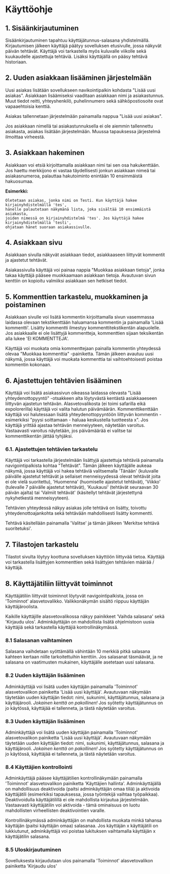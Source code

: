 # Käyttöohje

## 1. Sisäänkirjautuminen

Sisäänkirjautuminen tapahtuu käyttäjätunnus-salasana yhdistelmällä. Kirjautumisen jälkeen käyttäjä päätyy sovelluksen etusivulle, jossa näkyvät päivän tehtävät. Käyttäjä voi tarkastella myös kuluvalle viikolle sekä kuukaudelle ajastettuja tehtäviä.
Lisäksi käyttäjällä on pääsy tehtävä historiaan.

## 2. Uuden asiakkaan lisääminen järjestelmään

Uusi asiakas lisätään sovellukseen navikointipalkin kohdasta "Lisää uusi asiakas". Asiakkaan lisäämiseksi vaaditaan asiakkaan nimi ja asiakastunnus. Muut tiedot reitti, yhteyshenkilö, puhelinnumero sekä sähköpostiosoite ovat vapaaehtoisia kenttiä.

Asiakas tallennetaan järjestelmään painamalla nappua "Lisää uusi asiakas".

Jos asiakkaan nimellä tai asiakastunnuksella ei ole aiemmin tallennettu asiakasta, asiakas lisätään järjestelmään. Muussa tapauksessa järjestelmä ilmoittaa virheestä.

## 3. Asiakkaan hakeminen

Asiakkaan voi etsiä kirjoittamalla asiakkaan nimi tai sen osa hakukenttään. Jos haettu merkkijono ei vastaa täydellisesti jonkun asiakkaan nimeä tai asiakasnumeroa, palauttaa hakutoiminto enintään 10 ensimmäistä hakuosumaa.

**Esimerkki:**
```
Oletetaan asiakas, jonka nimi on Testi. Kun käyttäjä hakee kirjainyhdistelmällä 'tes', 
hänelle palautetaan näkymänä lista, joka sisältää 10 ensimmäistä asiakasta, 
joiden nimessä on kirjainyhdistelmä 'tes'. Jos käyttäjä hakee kirjainyhdistelmällä 'testi', 
ohjataan hänet suoraan asiakassivulle.

```

## 4. Asiakkaan sivu

Asiakkaan sivulla näkyvät asiakkaan tiedot, asiakkaaseen liittyvät kommentit ja ajastetut tehtävät.

Asiakassivulla käyttäjä voi painaa nappia "Muokkaa asiakkaan tietoja", jonka takaa käyttäjä pääsee muokkaamaan asiakkaan tietoja. Avautuvan sivun kenttiin on kopioitu valmiiksi asiakkaan sen hetkiset tiedot.

## 5. Kommenttien tarkastelu, muokkaminen ja poistaminen

Asiakkaan sivulle voi lisätä kommentin kirjoittamalla sivun vasemmassa laidassa olevaan tekstikenttään haluamansa kommentin ja painamalla 'Lisää kommentti'. Lisätty kommentti ilmestyy kommenttitekstikentän alapuolelle. Jos asiakkaalle ei ole lisättyjä kommentteja, kommenttien sijaan teksikentän alla lukee 'EI KOMMENTTEJA'. 

Käyttäjä voi muokata omia kommenttejaan painalla kommentin yhteydessä olevaa "Muokkaa kommenttia" -painiketta. Tämän jälkeen avautuu uusi näkymä, jossa käyttäjä voi muokata kommenttia tai vaihtoehtoisesti poistaa kommentin kokonaan.

## 6. Ajastettujen tehtävien lisääminen

Käyttäjä voi lisätä asiakassivun oikeassa laidassa olevasta "Lisää yhteydenottopyyntö" -otsakkeen alta löytyvästä kentästä asiakkaaeseen liittyvän ajastetun tehtävän. Alasvetovalikosta (ei toimi safarilla eikä expolorerilla) käyttäjä voi valita halutun päivämäärän. Kommenttikenttään käyttäjä voi halutessaan lisätä yhteydenottopyyntöön liittyvän kommentin - esimerkiksi "pyysi soittamaan - haluaa keskustella tuotteesta x". Jos käyttäjä yrittää ajastaa tehtävän menneiyyteen, näytetään varoitus. Vastaavasti varoitus näytetään, jos päivämäärää ei valitse tai kommenttikentän jättää tyhjäksi.

### 6.1. Ajastettujen tehtävien tarkastelu

Käyttäjä voi tarkastella järjestelmään lisättyjä ajastettuja tehtäviä painamalla navigointipalkista kohtaa "Tehtävät". Tämän jälkeen käyttäjälle aukeaa näkymä, jossa käyttäjä voi hakea tehtäviä valitsemalla 'Tänään' (kuluvalle päivälle ajastetut tehtävät ja sellaiset menneisyydessä olevat tehtävät joita ei ole vielä suoritettu), 'Huomenna' (huomiselle ajastetut tehtävät), 'Viikko' (tulevalle 7 päivälle ajastetut tehtävät), 'Kuukausi' (tehtävät seuraavan 30 päivän ajalta) tai 'Valmiit tehtävät' (käsitellyt tehtävät järjestettynä nykyhetkestä menneisyyteen). 

Tehtävien yhteydessä näkyy asiakas jolle tehtävä on lisätty, toivottu yhteydenottoajankohta sekä tehtävään mahdollisesti lisätty kommentti.

Tehtävä käsitellään painamalla 'Valitse' ja tämän jälkeen 'Merkitse tehtävä suoritetuksi'. 

## 7. Tilastojen tarkastelu

Tilastot sivulta löytyy koottuna sovelluksen käyttöön liittyvää tietoa. Käyttäjä voi tarkastella lisättyjen kommenttien sekä lisättyjen tehtävien määrää / käyttäjä.

## 8. Käyttäjätiliin liittyvät toiminnot

Käyttäjätiliin liittyvät toiminnot löytyvät navigointipalkista, jossa on 'Toiminnot' alasvetovalikko. Valikkonäkymän sisältö riippuu käyttäjän käyttäjäroolista. 

Kaikille käyttäjille alasvetovalikossa näkyy painikkeet 'Vaihda salasana' sekä 'Kirjaudu ulos'. Adminkäyttäjän on mahdollista lisätä ohjelmistoon uusia käyttäjiä sekä tarkastella käyttäjiä kontrollinäkymässä. 

### 8.1 Salasanan vaihtaminen

Salasana vaihdetaan syöttämällä vähintään 10 merkkiä pitkä salasana kahteen kertaan niille tarkoitettuihin kenttiin. Jos salasanat täsmäävät, ja ne salasana on vaatimusten mukainen, käyttäjälle asetetaan uusi salasana.

### 8.2 Uuden käyttäjän lisääminen

Adminkäyttäjä voi lisätä uuden käyttäjän painamalla 'Toiminnot' alasvetovalikon painiketta 'Lisää uusi käyttäjä'. Avautuvaan näkymään täytetään uuden käyttäjän tiedot: nimi, sukunimi, käyttäjätunnus, salasana ja käyttäjärooli. *Jokainen kenttä on pakollinen!*
Jos syötetty käyttäjätunnus on jo käytössä, käyttäjää ei tallenneta, ja tästä näytetään varoitus.

### 8.3 Uuden käyttäjän lisääminen

Adminkäyttäjä voi lisätä uuden käyttäjän painamalla 'Toiminnot' alasvetovalikon painiketta 'Lisää uusi käyttäjä'. Avautuvaan näkymään täytetään uuden käyttäjän tiedot: nimi, sukunimi, käyttäjätunnus, salasana ja käyttäjärooli. *Jokainen kenttä on pakollinen!*
Jos syötetty käyttäjätunnus on jo käytössä, käyttäjää ei tallenneta, ja tästä näytetään varoitus.

### 8.4 Käyttäjien kontrollointi

Adminkäyttäjä pääsee käyttäjätilien kontrollinäkymään painamalla 'Toiminnot' alasvetovalikon painiketta 'Käyttäjien hallinta'. Adminkäyttäjällä on mahdollisuus deaktivoida (paitsi adminkäyttäjän omaa tiliä) ja aktivoida käyttäjätili (esimerkiksi tapauksessa, jossa työntekijä vaihtaa työpaikkaa). Deaktivoidulla käyttäjätilillä ei ole mahdollista kirjautua järjestelmään. Vastaavasti käyttäjätilin voi aktivoida - tämä ominaisuus on luotu mahdollisten virheellisten deaktivointien varalle. 

Kontrollinäkymässä adminkäyttäjän on mahdollista muokata minkä tahansa käyttäjän (paitsi käyttäjän omaa) salasanaa. Jos käyttäjän x käyttäjätili on lukkiutunut, adminkäyttäjä voi poistaa lukituksen vaihtamalla käyttäjän x käyttäjätilin salasana.

### 8.5 Uloskirjautuminen

Sovelluksesta kirjaudutaan ulos painamalla 'Toiminnot' alasvetovalikon painiketta 'Kirjaudu ulos'







